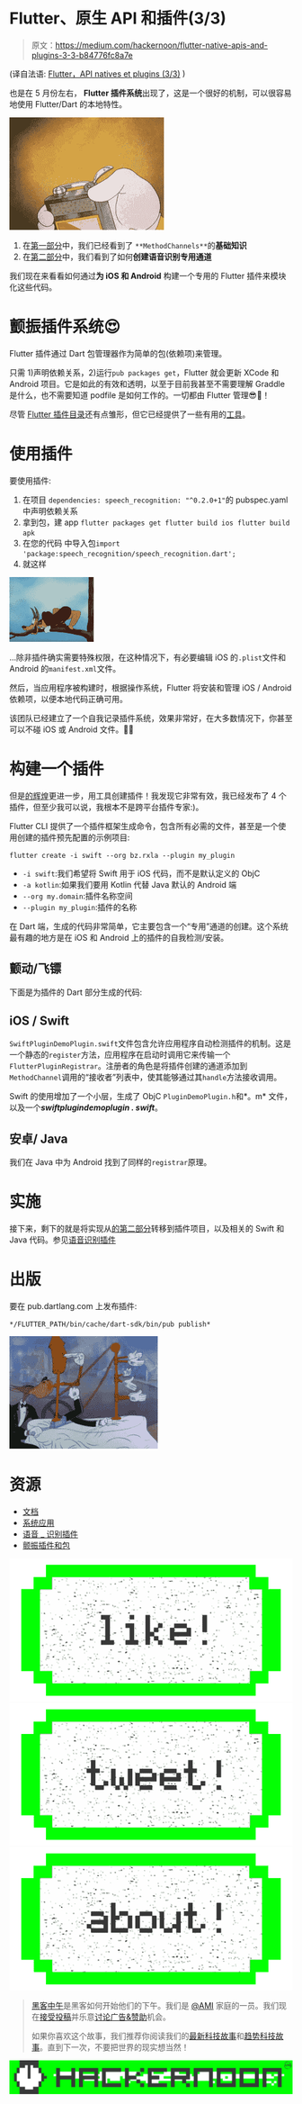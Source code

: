 # Flutter、原生 API 和插件(3/3)

> 原文：<https://medium.com/hackernoon/flutter-native-apis-and-plugins-3-3-b84776fc8a7e>

(译自法语: [Flutter，API natives et plugins (3/3)](https://rxlabz.github.io/dart/flutter/2017/06/15/sytody-flutter-natif-plugins3.html) )

也是在 5 月份左右， **Flutter 插件系统**出现了，这是一个很好的机制，可以很容易地使用 Flutter/Dart 的本地特性。

![](img/40312c5cc689066e1ef78036fbaa2f4b.png)

1.  在[第一部分](/@rxlabz/flutter-native-apis-and-plugins-1-3-3db651d79a7c)中，我们已经看到了 `**MethodChannels**`的**基础知识**
2.  在[第二部分](/@rxlabz/flutter-api-natives-et-plugins-2-3-27cbe7bb36ee)中，我们看到了如何**创建语音识别专用通道**

我们现在来看看如何通过**为 iOS 和 Android** 构建一个专用的 Flutter 插件来模块化这些代码。

# 颤振插件系统😍

Flutter 插件通过 Dart 包管理器作为简单的包(依赖项)来管理。

只需 1)声明依赖关系，2)运行`pub packages get`，Flutter 就会更新 XCode 和 Android 项目。它是如此的有效和透明，以至于目前我甚至不需要理解 Graddle 是什么，也不需要知道 podfile 是如何工作的。一切都由 Flutter 管理😎🍹！

尽管 [Flutter 插件目录](https://pub.dartlang.org/flutter/plugins/)还有点雏形，但它已经提供了一些有用的[工具](https://hackernoon.com/tagged/tools)。

# 使用插件

要使用插件:

1.  在项目
    `dependencies:
    speech_recognition: "^0.2.0+1"`的 pubspec.yaml 中声明依赖关系
2.  拿到包，建 app
    `flutter packages get
    flutter build ios
    flutter build apk`
3.  在您的代码
    中导入包`import 'package:speech_recognition/speech_recognition.dart';`
4.  就这样

![](img/7458ac0724d4fa6a9c8129ad8d5ca2a9.png)

…除非插件确实需要特殊权限，在这种情况下，有必要编辑 iOS 的`.plist`文件和 Android 的`manifest.xml`文件。

然后，当应用程序被构建时，根据操作系统，Flutter 将安装和管理 iOS / Android 依赖项，以便本地代码正确可用。

该团队已经建立了一个自我记录插件系统，效果非常好，在大多数情况下，你甚至可以不碰 iOS 或 Android 文件。🍾🥂

# 构建一个插件

但是[的辉煌](https://hackernoon.com/tagged/magnificence)更进一步，用工具创建插件！我发现它非常有效，我已经发布了 4 个插件，但至少我可以说，我根本不是跨平台插件专家:)。

Flutter CLI 提供了一个插件框架生成命令，包含所有必需的文件，甚至是一个使用创建的插件预先配置的示例项目:

```
flutter create -i swift --org bz.rxla --plugin my_plugin
```

*   `-i swift`:我们希望将 Swift 用于 iOS 代码，而不是默认定义的 ObjC
*   `-a kotlin`:如果我们要用 Kotlin 代替 Java 默认的 Android 端
*   `--org my.domain`:插件名称空间
*   `--plugin my_plugin`:插件的名称

在 Dart 端，生成的代码非常简单，它主要包含一个“专用”通道的创建。这个系统最有趣的地方是在 iOS 和 Android 上的插件的自我检测/安装。

## 颤动/飞镖

下面是为插件的 Dart 部分生成的代码:

## iOS / Swift

`SwiftPluginDemoPlugin.swift`文件包含允许应用程序自动检测插件的机制。这是一个静态的`register`方法，应用程序在启动时调用它来传输一个`FlutterPluginRegistrar`。注册者的角色是将插件创建的通道添加到`MethodChannel`调用的“接收者”列表中，使其能够通过其`handle`方法接收调用。

Swift 的使用增加了一个小层，生成了 ObjC `PluginDemoPlugin.h`和*。m* 文件，以及一个***swiftplugindemoplugin . swift***。

## 安卓/ Java

我们在 Java 中为 Android 找到了同样的`registrar`原理。

# **实施**

接下来，剩下的就是将实现从[的第二部分](/@rxlabz/flutter-api-natives-et-plugins-2-3-27cbe7bb36ee)转移到插件项目，以及相关的 Swift 和 Java 代码。参见[语音识别插件](http://github.com/rxlabz/speech_recognition)

# 出版

要在 pub.dartlang.com 上发布插件:

```
*/FLUTTER_PATH/bin/cache/dart-sdk/bin/pub publish*
```

![](img/4eb570502c55550c8674e1fb8f8fdde5.png)

# 资源

*   [文档](https://flutter.io/platform-plugins/)
*   [系统应用](http://github.com/rxlabz/sytody)
*   [语音 _ 识别插件](http://github.com/rxlabz/speech_recognition)
*   [颤振插件和包](https://pub.dartlang.org/flutter/packages/)

[![](img/50ef4044ecd4e250b5d50f368b775d38.png)](http://bit.ly/HackernoonFB)[![](img/979d9a46439d5aebbdcdca574e21dc81.png)](https://goo.gl/k7XYbx)[![](img/2930ba6bd2c12218fdbbf7e02c8746ff.png)](https://goo.gl/4ofytp)

> [黑客中午](http://bit.ly/Hackernoon)是黑客如何开始他们的下午。我们是 [@AMI](http://bit.ly/atAMIatAMI) 家庭的一员。我们现在[接受投稿](http://bit.ly/hackernoonsubmission)并乐意[讨论广告&赞助](mailto:partners@amipublications.com)机会。
> 
> 如果你喜欢这个故事，我们推荐你阅读我们的[最新科技故事](http://bit.ly/hackernoonlatestt)和[趋势科技故事](https://hackernoon.com/trending)。直到下一次，不要把世界的现实想当然！

![](img/be0ca55ba73a573dce11effb2ee80d56.png)
